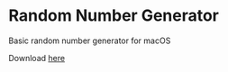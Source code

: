 # Random Number Generator

Basic random number generator for macOS

Download [here](https://github.com/ekimual/random-number-generator/raw/master/Random%20Number%20Generator.zip)


